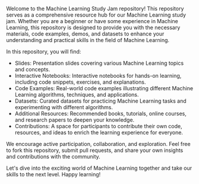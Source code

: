 Welcome to the Machine Learning Study Jam repository! This repository serves as a comprehensive resource hub for our Machine Learning study jam. Whether you are a beginner or have some experience in Machine Learning, this repository is designed to provide you with the necessary materials, code examples, demos, and datasets to enhance your understanding and practical skills in the field of Machine Learning.

In this repository, you will find:

- Slides: Presentation slides covering various Machine Learning topics and concepts.
- Interactive Notebooks: Interactive notebooks for hands-on learning, including code snippets, exercises, and explanations.
- Code Examples: Real-world code examples illustrating different Machine Learning algorithms, techniques, and applications.
- Datasets: Curated datasets for practicing Machine Learning tasks and experimenting with different algorithms.
- Additional Resources: Recommended books, tutorials, online courses, and research papers to deepen your knowledge.
- Contributions: A space for participants to contribute their own code, resources, and ideas to enrich the learning experience for everyone.

We encourage active participation, collaboration, and exploration. Feel free to fork this repository, submit pull requests, and share your own insights and contributions with the community.

Let's dive into the exciting world of Machine Learning together and take our skills to the next level. Happy learning!